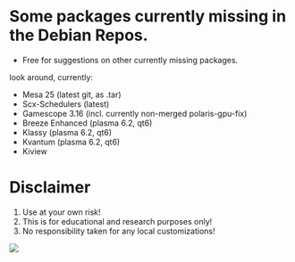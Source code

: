 # Some packages currently missing in the Debian Repos. 
* Free for suggestions on other currently missing packages.

look around, currently:
* Mesa 25 (latest git, as .tar)
* Scx-Schedulers (latest)
* Gamescope 3.16 (incl. currently non-merged polaris-gpu-fix)
* Breeze Enhanced (plasma 6.2, qt6)
* Klassy (plasma 6.2, qt6)
* Kvantum (plasma 6.2, qt6)
* Kiview

# Disclaimer
1. Use at your own risk!
2. This is for educational and research purposes only!
3. No responsibility taken for any local customizations!

<a href="https://artsandculture.google.com/experiment/viola-the-bird/nAEJVwNkp-FnrQ?cp=e30."><img src="https://images.pling.com/img/00/00/78/78/79/2160403/proxy-image1.jpeg"/></a>
